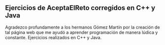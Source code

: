 ## Ejercicios de AceptaElReto corregidos en C++ y Java
Agradezco profundamente a los hermanos Gómez Martín por la creación de tal página web que me ayudó a aprender programación de manera lúdica y constante. Ejercicios realizados en C++ y Java.
